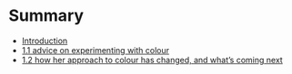# Summary

* [Introduction](README.md)
* [1.1 advice on experimenting with colour](first-question.md)
* [1.2 how her approach to colour has changed, and what’s coming next](second-question.md)

